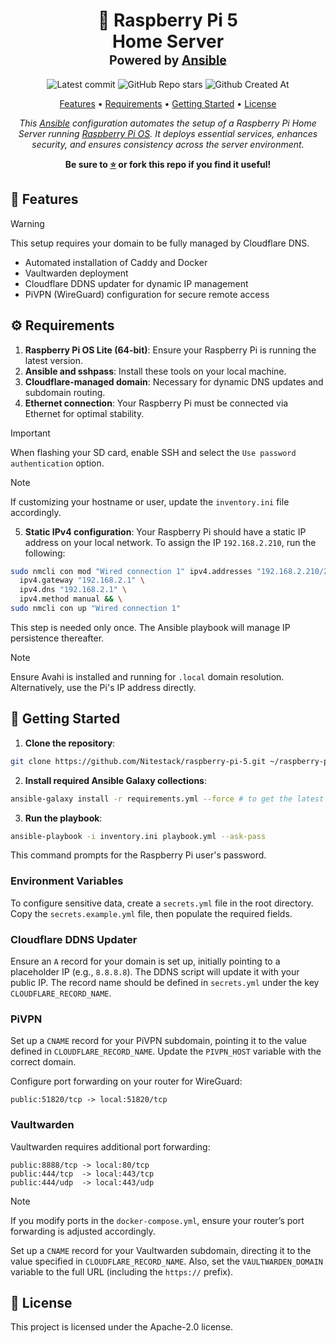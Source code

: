 <div align="center">
<h1>
  🍓 Raspberry Pi 5
  <br/>
  Home Server
  <br/>
  <sup>
    <sub>Powered by <a href="https://www.ansible.com/" target="_blank">Ansible</a></sub>
  </sup>
</h1>

![Latest commit](https://img.shields.io/github/last-commit/Nitestack/raspberry-pi-5?style=for-the-badge)
![GitHub Repo stars](https://img.shields.io/github/stars/Nitestack/raspberry-pi-5?style=for-the-badge)
![Github Created At](https://img.shields.io/github/created-at/Nitestack/raspberry-pi-5?style=for-the-badge)

[Features](#-features) • [Requirements](#️-requirements) • [Getting Started](#-getting-started) • [License](#-license)

_This [Ansible](https://www.ansible.com) configuration automates the setup of a Raspberry Pi Home Server running [Raspberry Pi OS](https://www.raspberrypi.com/software). It deploys essential services, enhances security, and ensures consistency across the server environment._

<p>
  <strong>Be sure to <a href="#" title="star">⭐️</a> or fork this repo if you find it useful!</strong>
</p>
</div>

## 🚀 Features

> [!WARNING]
> This setup requires your domain to be fully managed by Cloudflare DNS.

- Automated installation of Caddy and Docker
- Vaultwarden deployment
- Cloudflare DDNS updater for dynamic IP management
- PiVPN (WireGuard) configuration for secure remote access

## ⚙️ Requirements

1. **Raspberry Pi OS Lite (64-bit)**: Ensure your Raspberry Pi is running the latest version.
2. **Ansible and sshpass**: Install these tools on your local machine.
3. **Cloudflare-managed domain**: Necessary for dynamic DNS updates and subdomain routing.
4. **Ethernet connection**: Your Raspberry Pi must be connected via Ethernet for optimal stability.

> [!IMPORTANT]
> When flashing your SD card, enable SSH and select the `Use password authentication` option.

> [!NOTE]
> If customizing your hostname or user, update the `inventory.ini` file accordingly.

5. **Static IPv4 configuration**: Your Raspberry Pi should have a static IP address on your local network. To assign the IP `192.168.2.210`, run the following:

```sh
sudo nmcli con mod "Wired connection 1" ipv4.addresses "192.168.2.210/24" \
  ipv4.gateway "192.168.2.1" \
  ipv4.dns "192.168.2.1" \
  ipv4.method manual && \
sudo nmcli con up "Wired connection 1"
```

This step is needed only once. The Ansible playbook will manage IP persistence thereafter.

> [!NOTE]
> Ensure Avahi is installed and running for `.local` domain resolution. Alternatively, use the Pi's IP address directly.

## 🏁 Getting Started

1. **Clone the repository**:

```sh
git clone https://github.com/Nitestack/raspberry-pi-5.git ~/raspberry-pi-5
```

2. **Install required Ansible Galaxy collections**:

```sh
ansible-galaxy install -r requirements.yml --force # to get the latest versions
```

3. **Run the playbook**:

```sh
ansible-playbook -i inventory.ini playbook.yml --ask-pass
```

This command prompts for the Raspberry Pi user's password.

### Environment Variables

To configure sensitive data, create a `secrets.yml` file in the root directory. Copy the `secrets.example.yml` file, then populate the required fields.

### Cloudflare DDNS Updater

Ensure an `A` record for your domain is set up, initially pointing to a placeholder IP (e.g., `8.8.8.8`). The DDNS script will update it with your public IP. The record name should be defined in `secrets.yml` under the key `CLOUDFLARE_RECORD_NAME`.

### PiVPN

Set up a `CNAME` record for your PiVPN subdomain, pointing it to the value defined in `CLOUDFLARE_RECORD_NAME`. Update the `PIVPN_HOST` variable with the correct domain.

Configure port forwarding on your router for WireGuard:

```
public:51820/tcp -> local:51820/tcp
```

### Vaultwarden

Vaultwarden requires additional port forwarding:

```
public:8888/tcp -> local:80/tcp
public:444/tcp  -> local:443/tcp
public:444/udp  -> local:443/udp
```

> [!NOTE]
> If you modify ports in the `docker-compose.yml`, ensure your router’s port forwarding is adjusted accordingly.

Set up a `CNAME` record for your Vaultwarden subdomain, directing it to the value specified in `CLOUDFLARE_RECORD_NAME`. Also, set the `VAULTWARDEN_DOMAIN` variable to the full URL (including the `https://` prefix).

## 📝 License

This project is licensed under the Apache-2.0 license.
